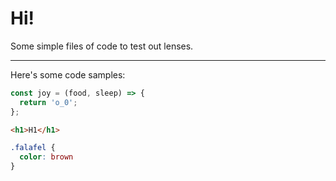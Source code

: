 # Hi!

Some simple files of code to test out lenses.

---

Here's some code samples:

```js
const joy = (food, sleep) => {
  return 'o_0';
};
```

```html
<h1>H1</h1>
```

```css
.falafel {
  color: brown
}
```
